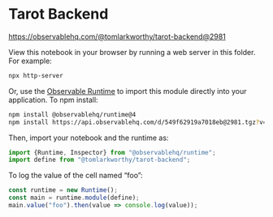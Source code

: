 # Tarot Backend

https://observablehq.com/@tomlarkworthy/tarot-backend@2981

View this notebook in your browser by running a web server in this folder. For
example:

~~~sh
npx http-server
~~~

Or, use the [Observable Runtime](https://github.com/observablehq/runtime) to
import this module directly into your application. To npm install:

~~~sh
npm install @observablehq/runtime@4
npm install https://api.observablehq.com/d/549f62919a7018eb@2981.tgz?v=3
~~~

Then, import your notebook and the runtime as:

~~~js
import {Runtime, Inspector} from "@observablehq/runtime";
import define from "@tomlarkworthy/tarot-backend";
~~~

To log the value of the cell named “foo”:

~~~js
const runtime = new Runtime();
const main = runtime.module(define);
main.value("foo").then(value => console.log(value));
~~~
